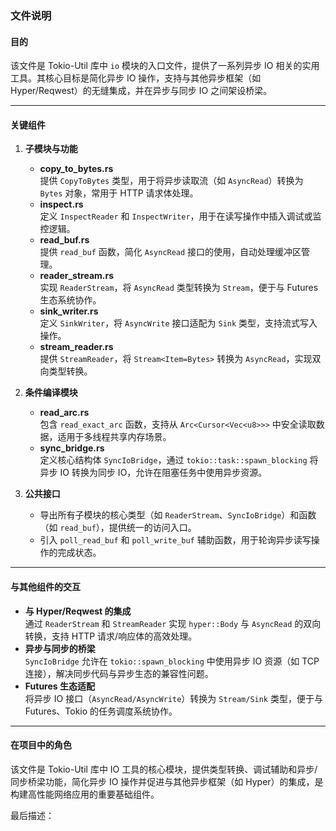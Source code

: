 ### 文件说明

#### 目的
该文件是 Tokio-Util 库中 `io` 模块的入口文件，提供了一系列异步 IO 相关的实用工具。其核心目标是简化异步 IO 操作，支持与其他异步框架（如 Hyper/Reqwest）的无缝集成，并在异步与同步 IO 之间架设桥梁。

---

#### 关键组件

1. **子模块与功能**
   - **copy_to_bytes.rs**  
     提供 `CopyToBytes` 类型，用于将异步读取流（如 `AsyncRead`）转换为 `Bytes` 对象，常用于 HTTP 请求体处理。
   - **inspect.rs**  
     定义 `InspectReader` 和 `InspectWriter`，用于在读写操作中插入调试或监控逻辑。
   - **read_buf.rs**  
     提供 `read_buf` 函数，简化 `AsyncRead` 接口的使用，自动处理缓冲区管理。
   - **reader_stream.rs**  
     实现 `ReaderStream`，将 `AsyncRead` 类型转换为 `Stream`，便于与 Futures 生态系统协作。
   - **sink_writer.rs**  
     定义 `SinkWriter`，将 `AsyncWrite` 接口适配为 `Sink` 类型，支持流式写入操作。
   - **stream_reader.rs**  
     提供 `StreamReader`，将 `Stream<Item=Bytes>` 转换为 `AsyncRead`，实现双向类型转换。

2. **条件编译模块**
   - **read_arc.rs**  
     包含 `read_exact_arc` 函数，支持从 `Arc<Cursor<Vec<u8>>>` 中安全读取数据，适用于多线程共享内存场景。
   - **sync_bridge.rs**  
     定义核心结构体 `SyncIoBridge`，通过 `tokio::task::spawn_blocking` 将异步 IO 转换为同步 IO，允许在阻塞任务中使用异步资源。

3. **公共接口**
   - 导出所有子模块的核心类型（如 `ReaderStream`、`SyncIoBridge`）和函数（如 `read_buf`），提供统一的访问入口。
   - 引入 `poll_read_buf` 和 `poll_write_buf` 辅助函数，用于轮询异步读写操作的完成状态。

---

#### 与其他组件的交互
- **与 Hyper/Reqwest 的集成**  
  通过 `ReaderStream` 和 `StreamReader` 实现 `hyper::Body` 与 `AsyncRead` 的双向转换，支持 HTTP 请求/响应体的高效处理。
- **异步与同步的桥梁**  
  `SyncIoBridge` 允许在 `tokio::spawn_blocking` 中使用异步 IO 资源（如 TCP 连接），解决同步代码与异步生态的兼容性问题。
- **Futures 生态适配**  
  将异步 IO 接口（`AsyncRead/AsyncWrite`）转换为 `Stream/Sink` 类型，便于与 Futures、Tokio 的任务调度系统协作。

---

#### 在项目中的角色
该文件是 Tokio-Util 库中 IO 工具的核心模块，提供类型转换、调试辅助和异步/同步桥梁功能，简化异步 IO 操作并促进与其他异步框架（如 Hyper）的集成，是构建高性能网络应用的重要基础组件。

最后描述：  